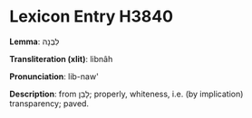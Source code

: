 # Lexicon Entry H3840

**Lemma**: לִבְנָה

**Transliteration (xlit)**: libnâh

**Pronunciation**: lib-naw'

**Description**:
from לָבַן; properly, whiteness, i.e. (by implication) transparency; paved.
